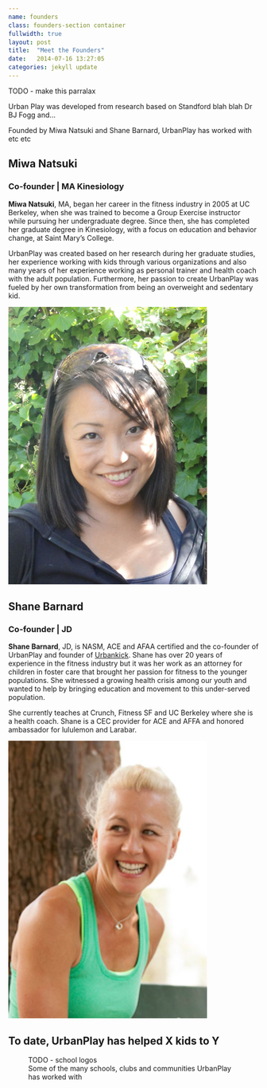 ```yaml
---
name: founders
class: founders-section container
fullwidth: true
layout: post
title:  "Meet the Founders"
date:   2014-07-16 13:27:05
categories: jekyll update
---
```


TODO - make this parralax

Urban Play was developed from research based on Standford blah blah Dr BJ Fogg and...

Founded by Miwa Natsuki and Shane Barnard, UrbanPlay has worked with etc etc

<section class="clearfix">

  <article class="bio col-sm-12 col-lg-6">
    <h2>Miwa Natsuki</h2>
    <h3>Co-founder | MA Kinesiology</h3>
    <p>
      <strong>Miwa Natsuki</strong>, MA, began her career in the fitness industry in 2005 at UC Berkeley, when she was trained to 
      become a Group Exercise instructor while pursuing her undergraduate degree. Since then, she has completed her graduate degree 
      in Kinesiology, with a focus on education and behavior change, at Saint Mary’s College.
    </p>
    <p>
      UrbanPlay was created based on her research during her graduate studies, her experience working with kids through various 
      organizations and also many years of her experience working as personal trainer and health coach with the adult population. 
      Furthermore, her passion to create UrbanPlay was fueled by her own transformation from being an overweight and sedentary kid.
    </p>
    <div class="founder-headshot" id="miwa-headshot">
      <img src="/img/miwa.jpg" alt="Miwa Natsuki" />
    </div>
  </article>

  <article class="bio col-sm-12 col-lg-6">
    <h2>Shane Barnard</h2>
    <h3>Co-founder | JD</h3>
    <p>
      <strong>Shane Barnard</strong>, JD, is NASM, ACE and AFAA certified and the co-founder of UrbanPlay and founder of 
      <a href="http://urbankick.com/" target="_blank">Urbankick</a>. Shane has over 20 years of experience in the fitness industry but
      it was her work as an attorney for children in foster care that brought her passion for fitness to the younger populations. She 
      witnessed a growing health crisis among our youth and wanted to help by bringing education and movement to this under-served population.
    </p>
    <p>
      She currently teaches at Crunch, Fitness SF and UC Berkeley where she is a health coach. Shane is a CEC provider for ACE and AFFA 
      and honored ambassador for lululemon and Larabar.
    </p>
    <div class="founder-headshot" id="shane-headshot">
      <img src="/img/shane.jpg" alt="Shane Barnard" />
    </div>
  </article>

</section>

## To date, UrbanPlay has helped X kids to Y

<figure>
  TODO - school logos
  <figcaption>Some of the many schools, clubs and communities UrbanPlay has worked with</figcaption>
</figure>

